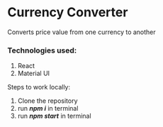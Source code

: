 # Currency Converter
Converts price value from one currency to another

### Technologies used:
1.  React
2.  Material UI

Steps to work locally:
1.  Clone the repository
2.  run ***npm i*** in terminal
3.  run ***npm start*** in terminal
